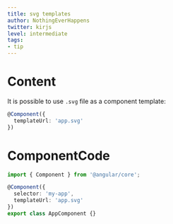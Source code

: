 ```yaml
---
title: svg templates
author: NothingEverHappens
twitter: kirjs
level: intermediate
tags:
- tip
---
```


# Content
It is possible to use `.svg` file as a component template: 

```typescript
@Component({
  templateUrl: 'app.svg'
})
```

# ComponentCode
```typescript
import { Component } from '@angular/core';

@Component({
  selector: 'my-app',
  templateUrl: 'app.svg'
})
export class AppComponent {}
```